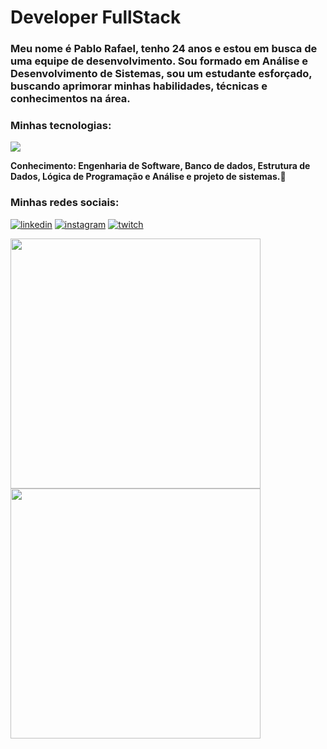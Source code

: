 # Developer FullStack

<h3>Meu nome é Pablo Rafael, tenho 24 anos e estou em busca de uma equipe de desenvolvimento. Sou formado em Análise e Desenvolvimento de Sistemas, sou um estudante esforçado, buscando aprimorar minhas habilidades, técnicas e conhecimentos na área.</h3>
<div style="display: inline_block">
<p>
   <h3>Minhas tecnologias:</h2>
  <a href="https://skillicons.dev">
    <img src="https://skillicons.dev/icons?i=html,css,javascript,ts,react,nodejs,docker,postgres,mongodb,git" />
  </a>
</p>
 <strong>Conhecimento: Engenharia de Software, Banco de dados, Estrutura de Dados, Lógica de Programação e Análise e projeto de sistemas.🚀 </strong>
</div>

<h3>Minhas redes sociais:</h2>

[![linkedin](https://img.shields.io/badge/LinkedIn-0077B5?style=for-the-badge&logo=linkedin&logoColor=white)](https://www.linkedin.com/in/pablo-rafael-1372a2279/)
[![instagram](https://img.shields.io/badge/Instagram-E4405F?style=for-the-badge&logo=instagram&logoColor=white)](https://www.instagram.com/pablo_rafaelk/)
[![twitch](https://img.shields.io/badge/Twitch-9146FF?style=for-the-badge&logo=twitch&logoColor=white)](https://www.twitch.tv/oitavozero)


<a href="https://github.com/anuraghazra/github-readme-stats">
  <img width=400 align="center" src="https://github-readme-stats.vercel.app/api?username=PabloRafael-coder" />
</a>
<a href="https://github.com/anuraghazra/convoychat">
  <img width=400 align="center" src="https://github-readme-stats.vercel.app/api/top-langs?username=PabloRafael-coder&layout=compact&langs_count=10&card_width=320" />
</a>
